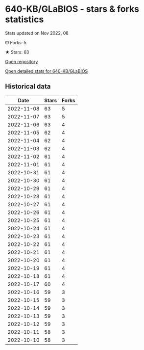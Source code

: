 # 640-KB/GLaBIOS - stars & forks statistics

Stats updated on Nov 2022, 08

☋ Forks: 5

★ Stars: 63

[Open repository](https://github.com/640-KB/GLaBIOS)

[Open detailed stats for 640-KB/GLaBIOS](https://reviewgithub.com/rep/640-KB/GLaBIOS)

## Historical data
| Date | Stars | Forks |
|------|-------|-------|
| 2022-11-08 | 63 | 5 | 
| 2022-11-07 | 63 | 5 | 
| 2022-11-06 | 63 | 4 | 
| 2022-11-05 | 62 | 4 | 
| 2022-11-04 | 62 | 4 | 
| 2022-11-03 | 62 | 4 | 
| 2022-11-02 | 61 | 4 | 
| 2022-11-01 | 61 | 4 | 
| 2022-10-31 | 61 | 4 | 
| 2022-10-30 | 61 | 4 | 
| 2022-10-29 | 61 | 4 | 
| 2022-10-28 | 61 | 4 | 
| 2022-10-27 | 61 | 4 | 
| 2022-10-26 | 61 | 4 | 
| 2022-10-25 | 61 | 4 | 
| 2022-10-24 | 61 | 4 | 
| 2022-10-23 | 61 | 4 | 
| 2022-10-22 | 61 | 4 | 
| 2022-10-21 | 61 | 4 | 
| 2022-10-20 | 61 | 4 | 
| 2022-10-19 | 61 | 4 | 
| 2022-10-18 | 61 | 4 | 
| 2022-10-17 | 60 | 4 | 
| 2022-10-16 | 59 | 3 | 
| 2022-10-15 | 59 | 3 | 
| 2022-10-14 | 59 | 3 | 
| 2022-10-13 | 59 | 3 | 
| 2022-10-12 | 59 | 3 | 
| 2022-10-11 | 58 | 3 | 
| 2022-10-10 | 58 | 3 | 

